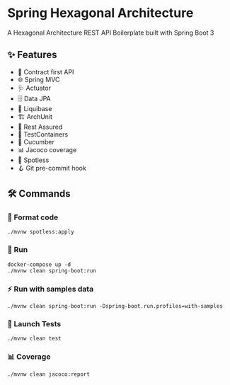 # Spring Hexagonal Architecture

A Hexagonal Architecture REST API Boilerplate built with Spring Boot 3

## ✨ Features

* 🤝 Contract first API
* 🌐 Spring MVC
* 🩺 Actuator
* 🗄️ Data JPA
* 🧬 Liquibase
* 🏗️ ArchUnit
* 🧪 Rest Assured
* 🐳 TestContainers
* 🥒 Cucumber
* 📊 Jacoco coverage
* 🎨 Spotless 
* 🪝 Git pre-commit hook


## 🛠️ Commands

### 🎨 Format code

    ./mvnw spotless:apply

### 🚀 Run 
    
    docker-compose up -d
    ./mvnw clean spring-boot:run

### ⚡️ Run with samples data
  
    ./mvnw clean spring-boot:run -Dspring-boot.run.profiles=with-samples

### 🧪 Launch Tests

    ./mvnw clean test

### 📊 Coverage
    
    ./mvnw clean jacoco:report
